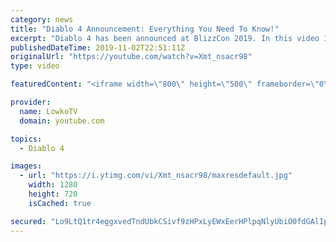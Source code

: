 ```yaml
---
category: news
title: "Diablo 4 Announcement: Everything You Need To Know!"
excerpt: "Diablo 4 has been announced at BlizzCon 2019. In this video I go over everything you need to know about this upcoming Blizzard Entertainment game."
publishedDateTime: 2019-11-02T22:51:11Z
originalUrl: "https://youtube.com/watch?v=Xmt_nsacr98"
type: video

featuredContent: "<iframe width=\"800\" height=\"500\" frameborder=\"0\" src=\"https://www.youtube.com/embed/Xmt_nsacr98\" allow=\"accelerometer; autoplay; encrypted-media; gyroscope; picture-in-picture\" allowfullscreen></iframe>"

provider:
  name: LowkoTV
  domain: youtube.com

topics:
  - Diablo 4

images:
  - url: "https://i.ytimg.com/vi/Xmt_nsacr98/maxresdefault.jpg"
    width: 1280
    height: 720
    isCached: true

secured: "Lo9LtQ1tr4eggxvedTndUbkCSivf9zHPxLyEWxEerHPlpqNlyUbiO0fdGAlIpBv+OmqRGmZfDrZcn1PbbJlZDlAtRFcqVLmondd1tvf3At97RXDE+MCJ0TOpKeS7FFhgVVjwBVWa0EVSEUubtvRB2Y4s68OlhZa4OtKcwqBuygB/o/LvzP7gLy2Bo4a5XNhTn7FXzJb0JxcC5LJdV+TklO5MUmc9XGx5E3U8HpFhnCJBOHVGqIJllg/5dpk+rGOpxrC3jv1wVojaU8cHHk53KhAp+ETz3fCrkDvu43upaJvTw94a/i1y8FSdZ2ijkDWbBPCFGdqAMHgYQhTgYvpiMqQmoCEDYjLFGI2m1tgJbUHPqpkmc7/N+CbqtAFeVVBYo/zWTw+ymZj8q3qmLmqlP3g+IrL6CVPVE+wHDttrkqYaugHn0rxN4ipU31XvHwio;Lfp5pV34LTDRyrCXnke6DA=="
---
```


